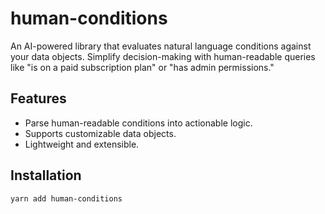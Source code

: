 # human-conditions

An AI-powered library that evaluates natural language conditions against your data objects. Simplify decision-making with human-readable queries like "is on a paid subscription plan" or "has admin permissions."

## Features
- Parse human-readable conditions into actionable logic.
- Supports customizable data objects.
- Lightweight and extensible.

## Installation
```bash
yarn add human-conditions

